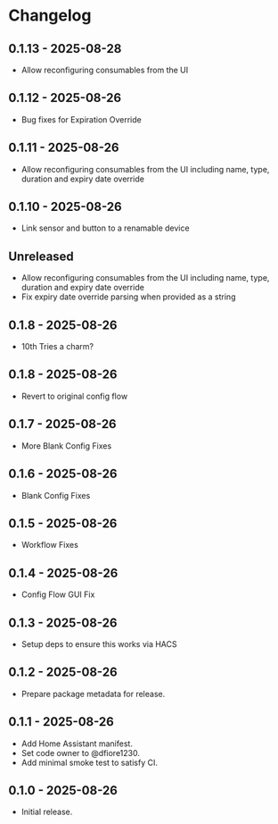 # Changelog

## 0.1.13 - 2025-08-28
- Allow reconfiguring consumables from the UI

## 0.1.12 - 2025-08-26
- Bug fixes for Expiration Override

## 0.1.11 - 2025-08-26
- Allow reconfiguring consumables from the UI including name, type, duration and expiry date override

## 0.1.10 - 2025-08-26
- Link sensor and button to a renamable device

## Unreleased
- Allow reconfiguring consumables from the UI including name, type, duration and expiry date override
- Fix expiry date override parsing when provided as a string

## 0.1.8 - 2025-08-26
- 10th Tries a charm?

## 0.1.8 - 2025-08-26
- Revert to original config flow

## 0.1.7 - 2025-08-26
- More Blank Config Fixes

## 0.1.6 - 2025-08-26
- Blank Config Fixes

## 0.1.5 - 2025-08-26
- Workflow Fixes

## 0.1.4 - 2025-08-26
- Config Flow GUI Fix

## 0.1.3 - 2025-08-26
- Setup deps to ensure this works via HACS

## 0.1.2 - 2025-08-26
- Prepare package metadata for release.

## 0.1.1 - 2025-08-26
- Add Home Assistant manifest.
- Set code owner to @dfiore1230.
- Add minimal smoke test to satisfy CI.

## 0.1.0 - 2025-08-26
- Initial release.

